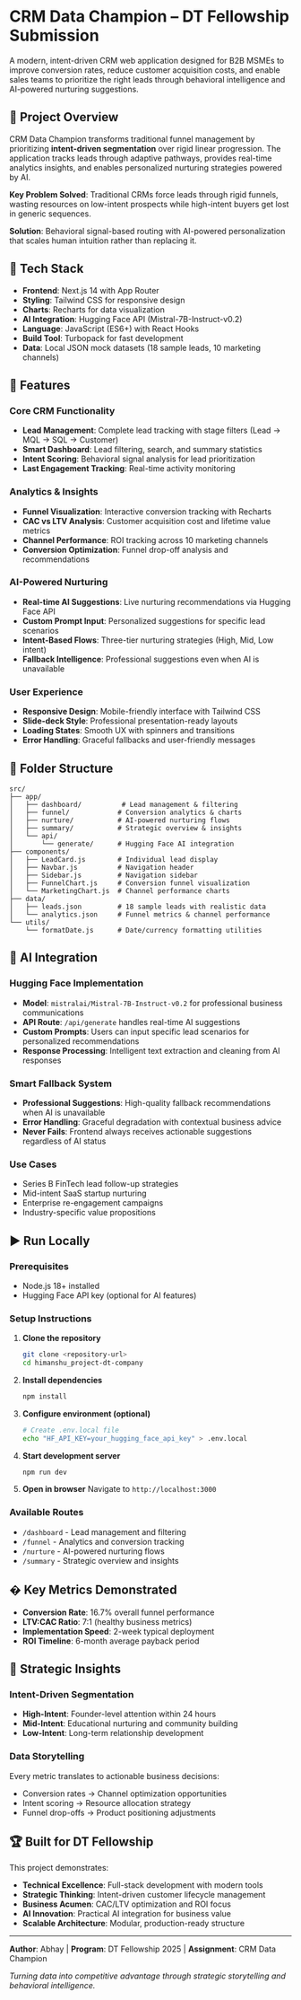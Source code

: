 # CRM Data Champion – DT Fellowship Submission

A modern, intent-driven CRM web application designed for B2B MSMEs to improve conversion rates, reduce customer acquisition costs, and enable sales teams to prioritize the right leads through behavioral intelligence and AI-powered nurturing suggestions.

## 🧩 Project Overview

CRM Data Champion transforms traditional funnel management by prioritizing **intent-driven segmentation** over rigid linear progression. The application tracks leads through adaptive pathways, provides real-time analytics insights, and enables personalized nurturing strategies powered by AI.

**Key Problem Solved**: Traditional CRMs force leads through rigid funnels, wasting resources on low-intent prospects while high-intent buyers get lost in generic sequences.

**Solution**: Behavioral signal-based routing with AI-powered personalization that scales human intuition rather than replacing it.

## 🔧 Tech Stack

- **Frontend**: Next.js 14 with App Router
- **Styling**: Tailwind CSS for responsive design
- **Charts**: Recharts for data visualization
- **AI Integration**: Hugging Face API (Mistral-7B-Instruct-v0.2)
- **Language**: JavaScript (ES6+) with React Hooks
- **Build Tool**: Turbopack for fast development
- **Data**: Local JSON mock datasets (18 sample leads, 10 marketing channels)

## 🚀 Features

### Core CRM Functionality
- **Lead Management**: Complete lead tracking with stage filters (Lead → MQL → SQL → Customer)
- **Smart Dashboard**: Lead filtering, search, and summary statistics
- **Intent Scoring**: Behavioral signal analysis for lead prioritization
- **Last Engagement Tracking**: Real-time activity monitoring

### Analytics & Insights
- **Funnel Visualization**: Interactive conversion tracking with Recharts
- **CAC vs LTV Analysis**: Customer acquisition cost and lifetime value metrics
- **Channel Performance**: ROI tracking across 10 marketing channels
- **Conversion Optimization**: Funnel drop-off analysis and recommendations

### AI-Powered Nurturing
- **Real-time AI Suggestions**: Live nurturing recommendations via Hugging Face API
- **Custom Prompt Input**: Personalized suggestions for specific lead scenarios
- **Intent-Based Flows**: Three-tier nurturing strategies (High, Mid, Low intent)
- **Fallback Intelligence**: Professional suggestions even when AI is unavailable

### User Experience
- **Responsive Design**: Mobile-friendly interface with Tailwind CSS
- **Slide-deck Style**: Professional presentation-ready layouts
- **Loading States**: Smooth UX with spinners and transitions
- **Error Handling**: Graceful fallbacks and user-friendly messages

## 📁 Folder Structure

```
src/
├── app/
│   ├── dashboard/          # Lead management & filtering
│   ├── funnel/            # Conversion analytics & charts
│   ├── nurture/           # AI-powered nurturing flows
│   ├── summary/           # Strategic overview & insights
│   └── api/
│       └── generate/      # Hugging Face AI integration
├── components/
│   ├── LeadCard.js        # Individual lead display
│   ├── Navbar.js          # Navigation header
│   ├── Sidebar.js         # Navigation sidebar
│   ├── FunnelChart.js     # Conversion funnel visualization
│   └── MarketingChart.js  # Channel performance charts
├── data/
│   ├── leads.json         # 18 sample leads with realistic data
│   └── analytics.json     # Funnel metrics & channel performance
└── utils/
    └── formatDate.js      # Date/currency formatting utilities
```

## 🧠 AI Integration

### Hugging Face Implementation
- **Model**: `mistralai/Mistral-7B-Instruct-v0.2` for professional business communications
- **API Route**: `/api/generate` handles real-time AI suggestions
- **Custom Prompts**: Users can input specific lead scenarios for personalized recommendations
- **Response Processing**: Intelligent text extraction and cleaning from AI responses

### Smart Fallback System
- **Professional Suggestions**: High-quality fallback recommendations when AI is unavailable
- **Error Handling**: Graceful degradation with contextual business advice
- **Never Fails**: Frontend always receives actionable suggestions regardless of AI status

### Use Cases
- Series B FinTech lead follow-up strategies
- Mid-intent SaaS startup nurturing
- Enterprise re-engagement campaigns
- Industry-specific value propositions

## ▶️ Run Locally

### Prerequisites
- Node.js 18+ installed
- Hugging Face API key (optional for AI features)

### Setup Instructions

1. **Clone the repository**
   ```bash
   git clone <repository-url>
   cd himanshu_project-dt-company
   ```

2. **Install dependencies**
   ```bash
   npm install
   ```

3. **Configure environment (optional)**
   ```bash
   # Create .env.local file
   echo "HF_API_KEY=your_hugging_face_api_key" > .env.local
   ```

4. **Start development server**
   ```bash
   npm run dev
   ```

5. **Open in browser**
   Navigate to `http://localhost:3000`

### Available Routes
- `/dashboard` - Lead management and filtering
- `/funnel` - Analytics and conversion tracking
- `/nurture` - AI-powered nurturing flows
- `/summary` - Strategic overview and insights

## � Key Metrics Demonstrated

- **Conversion Rate**: 16.7% overall funnel performance
- **LTV:CAC Ratio**: 7:1 (healthy business metrics)
- **Implementation Speed**: 2-week typical deployment
- **ROI Timeline**: 6-month average payback period

## 🎯 Strategic Insights

### Intent-Driven Segmentation
- **High-Intent**: Founder-level attention within 24 hours
- **Mid-Intent**: Educational nurturing and community building
- **Low-Intent**: Long-term relationship development

### Data Storytelling
Every metric translates to actionable business decisions:
- Conversion rates → Channel optimization opportunities
- Intent scoring → Resource allocation strategy
- Funnel drop-offs → Product positioning adjustments

## 🏆 Built for DT Fellowship

This project demonstrates:
- **Technical Excellence**: Full-stack development with modern tools
- **Strategic Thinking**: Intent-driven customer lifecycle management
- **Business Acumen**: CAC/LTV optimization and ROI focus
- **AI Innovation**: Practical AI integration for business value
- **Scalable Architecture**: Modular, production-ready structure

---

**Author**: Abhay | **Program**: DT Fellowship 2025 | **Assignment**: CRM Data Champion

*Turning data into competitive advantage through strategic storytelling and behavioral intelligence.*
